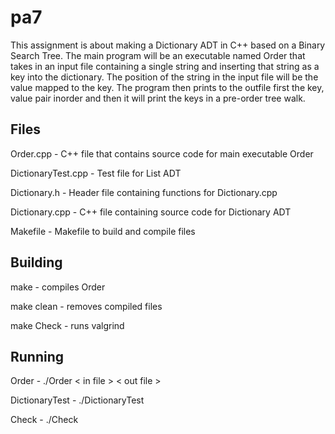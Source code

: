 # pa7
This assignment is about making a Dictionary ADT in C++ based on a Binary Search Tree. The main program will be an executable named Order that takes in an input file containing a single string and inserting that string as a key into the dictionary. The position of the string in the input file will be the value mapped to the key. The program then prints to the outfile first the key, value pair inorder and then it will print the keys in a pre-order tree walk.

## Files
Order.cpp - C++ file that contains source code for main executable Order

DictionaryTest.cpp - Test file for List ADT

Dictionary.h - Header file containing functions for Dictionary.cpp

Dictionary.cpp - C++ file containing source code for Dictionary ADT

Makefile - Makefile to build and compile files

## Building
make - compiles Order

make clean - removes compiled files

make Check - runs valgrind  

## Running
Order - ./Order < in file > < out file >

DictionaryTest - ./DictionaryTest

Check - ./Check

